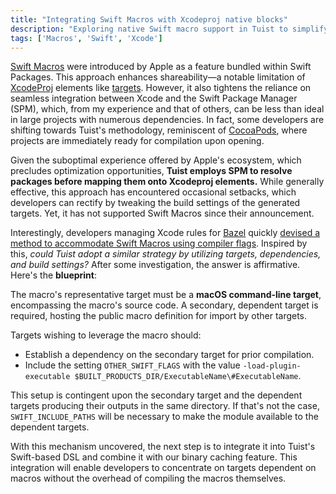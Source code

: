 ```yaml
---
title: "Integrating Swift Macros with Xcodeproj native blocks"
description: "Exploring native Swift macro support in Tuist to simplify and accelerate Xcode project builds."
tags: ['Macros', 'Swift', 'Xcode']
---
```

[Swift Macros](https://docs.swift.org/swift-book/documentation/the-swift-programming-language/macros/) were introduced by Apple as a feature bundled within Swift Packages. This approach enhances shareability—a notable limitation of [XcodeProj](https://github.com/tuist/xcodeproj) elements like [targets](https://github.com/tuist/XcodeProj/blob/main/Sources/XcodeProj/Objects/Targets/PBXNativeTarget.swift). However, it also tightens the reliance on seamless integration between Xcode and the Swift Package Manager (SPM), which, from my experience and that of others, can be less than ideal in large projects with numerous dependencies. In fact, some developers are shifting towards Tuist's methodology, reminiscent of [CocoaPods](https://cocoapods.org), where projects are immediately ready for compilation upon opening.

Given the suboptimal experience offered by Apple's ecosystem, which precludes optimization opportunities, **Tuist employs SPM to resolve packages before mapping them onto Xcodeproj elements.** While generally effective, this approach has encountered occasional setbacks, which developers can rectify by tweaking the build settings of the generated targets. Yet, it has not supported Swift Macros since their announcement.

Interestingly, developers managing Xcode rules for [Bazel](https://bazel.build) quickly [devised a method to accommodate Swift Macros using compiler flags](https://github.com/bazelbuild/rules_swift/pull/1061). Inspired by this, *could Tuist adopt a similar strategy by utilizing targets, dependencies, and build settings?* After some investigation, the answer is affirmative. Here's the **blueprint**:

The macro's representative target must be a **macOS command-line target**, encompassing the macro's source code.
A secondary, dependent target is required, hosting the public macro definition for import by other targets.


Targets wishing to leverage the macro should:
- Establish a dependency on the secondary target for prior compilation.
- Include the setting `OTHER_SWIFT_FLAGS` with the value `-load-plugin-executable $BUILT_PRODUCTS_DIR/ExecutableName\#ExecutableName`.

This setup is contingent upon the secondary target and the dependent targets producing their outputs in the same directory. If that's not the case, `SWIFT_INCLUDE_PATHS` will be necessary to make the module available to the dependent targets.

With this mechanism uncovered, the next step is to integrate it into Tuist's Swift-based DSL and combine it with our binary caching feature. This integration will enable developers to concentrate on targets dependent on macros without the overhead of compiling the macros themselves.
